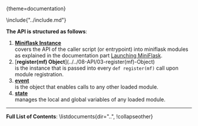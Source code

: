 {theme=documentation}

\include{"../include.md"}

**The API is structured as follows**:
1. [**Miniflask Instance**](../../08-API/02-miniflask-Instance/)  
    covers the API of the caller script (or entrypoint) into miniflask modules as explained in the documentation part [Launching MiniFlask](../../02-Launching-MiniFlask/).
2. [**register(mf) Object**](../../08-API/03-register(mf\)-Object)  
    is the instance that is passed into every `def register(mf)` call upon module registration.
3. [**event**](../../08-API/04-event)  
    is the object that enables calls to any other loaded module.
3. [**state**](../../08-API/05-state)  
    manages the local and global variables of any loaded module.



----

**Full List of Contents**:
\listdocuments{dir="..", !collapseother}


